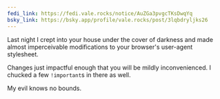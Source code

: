 ```yaml
---
fedi_link: https://fedi.vale.rocks/notice/AuZGa3pvgcTKsDwqYq
bsky_link: https://bsky.app/profile/vale.rocks/post/3lqbdryljks26
---
```


Last night I crept into your house under the cover of darkness and made almost imperceivable modifications to your browser's user-agent stylesheet.

Changes just impactful enough that you will be mildly inconvenienced. I chucked a few `!important`s in there as well.

My evil knows no bounds.
